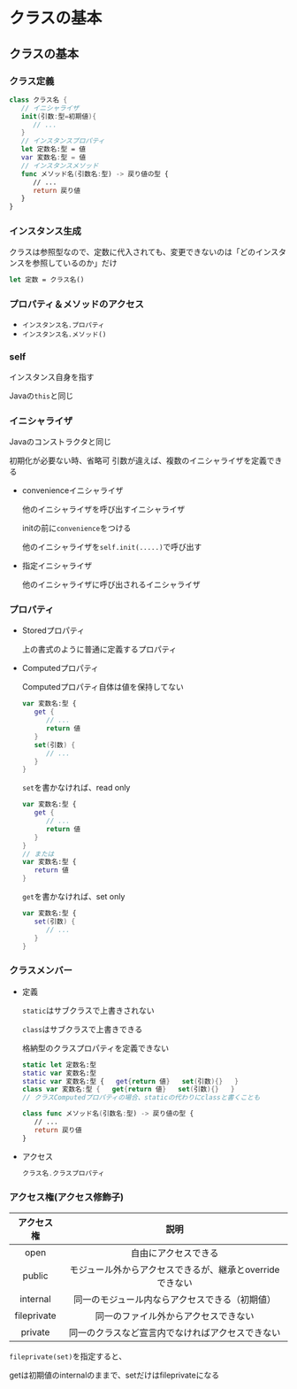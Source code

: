 # クラスの基本



## クラスの基本



### クラス定義

```swift
class クラス名 {
   // イニシャライザ
   init(引数:型=初期値){
      // ...
   }
   // インスタンスプロパティ
   let 定数名:型 = 値
   var 変数名:型 = 値
   // インスタンスメソッド
   func メソッド名(引数名:型) -> 戻り値の型 {
      // ...
      return 戻り値
   }
}
```



### インスタンス生成

クラスは参照型なので、定数に代入されても、変更できないのは「どのインスタンスを参照しているのか」だけ

```swift
let 定数 = クラス名()
```



### プロパティ＆メソッドのアクセス

* `インスタンス名.プロパティ`
* `インスタンス名.メソッド()`



### self

インスタンス自身を指す

Javaの`this`と同じ



### イニシャライザ

Javaのコンストラクタと同じ

初期化が必要ない時、省略可
引数が違えば、複数のイニシャライザを定義できる

* convenienceイニシャライザ

  他のイニシャライザを呼び出すイニシャライザ

  initの前に`convenience`をつける

  他のイニシャライザを`self.init(.....)`で呼び出す

* 指定イニシャライザ

  他のイニシャライザに呼び出されるイニシャライザ



### プロパティ

* Storedプロパティ

  上の書式のように普通に定義するプロパティ

* Computedプロパティ

  Computedプロパティ自体は値を保持してない

  ```swift
  var 変数名:型 {
     get {
        // ...
        return 値
     }
     set(引数) {
        // ...
     }
  }
  ```

  `set`を書かなければ、read only

  ```swift
  var 変数名:型 {
     get {
        // ...
        return 値
     }
  }
  // または
  var 変数名:型 {
     return 値
  }
  ```

  `get`を書かなければ、set only

  ```swift
  var 変数名:型 {
     set(引数) {
        // ...
     }
  }
  ```

  

### クラスメンバー

* 定義

  `static`はサブクラスで上書きされない

  `class`はサブクラスで上書きできる

  格納型のクラスプロパティを定義できない

  ```swift
  static let 定数名:型
  static var 変数名:型
  static var 変数名:型 {   get{return 値}   set(引数){}   }
  class var 変数名:型 {   get{return 値}   set(引数){}   }
  // クラスComputedプロパティの場合、staticの代わりにclassと書くことも
  
  class func メソッド名(引数名:型) -> 戻り値の型 {
     // ...
     return 戻り値
  }
  ```

* アクセス

  ```swift
  クラス名.クラスプロパティ
  ```



### アクセス権(アクセス修飾子)

| アクセス権  |                           説明                           |
| :---------: | :------------------------------------------------------: |
|    open     |                   自由にアクセスできる                   |
|   public    | モジュール外からアクセスできるが、継承とoverrideできない |
|  internal   |      同一のモジュール内ならアクセスできる（初期値）      |
| fileprivate |           同一のファイル外からアクセスできない           |
|   private   |     同一のクラスなど宣言内でなければアクセスできない     |

`fileprivate(set)`を指定すると、

getは初期値のinternalのままで、setだけはfileprivateになる



























